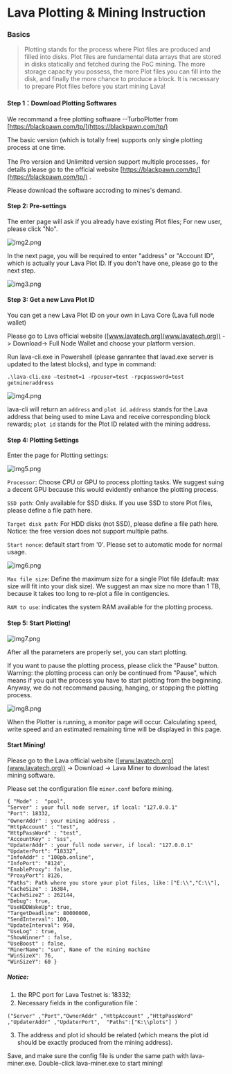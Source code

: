 # Lava Plotting & Mining Instruction

### Basics

>Plotting stands for the process where Plot files are produced and filled into disks. Plot files are fundamental data arrays that are stored in disks statically and fetched during the PoC mining. The more storage capacity you possess, the more Plot files you can fill into the disk, and finally the more chance to produce a block. It is necessary to prepare Plot files before you start mining Lava!

#### Step 1：Download Plotting Softwares

We recommand a free plotting software --TurboPlotter from [https://blackpawn.com/tp/](https://blackpawn.com/tp/)

The basic version (which is totally free) supports only single plotting process at one time.

The Pro version and Unlimited version support multiple processes，for details please go to the official website  [https://blackpawn.com/tp/](https://blackpawn.com/tp/) . 

Please download the software accroding to mines's demand.



#### Step 2: Pre-settings

The enter page will ask if you already have existing Plot files; For new user, please click "No".

![img2.png](https://github.com/lavafy/testnet/blob/master/imgs/img2.png)

In the next page, you will be required to enter "address" or "Account ID", which is actually your Lava Plot ID. If you don't have one, please go to the next step.

![img3.png](https://github.com/lavafy/testnet/blob/master/imgs/img3.png)



#### Step 3: Get a new Lava Plot ID

You can get a new Lava Plot ID on your own in Lava Core (Lava full node wallet)

Please go to Lava official website ([www.lavatech.org](www.lavatech.org)) -> Download-> Full Node Wallet and choose your platform version.

Run lava-cli.exe in Powershell (please ganrantee that lavad.exe server is updated to the latest blocks), and type in command:
```
.\lava-cli.exe –testnet=1 -rpcuser=test -rpcpassword=test getmineraddress
```
![img4.png](https://github.com/lavafy/testnet/blob/master/imgs/img4.png)

lava-cli will return an `address` and `plot id`. `address` stands for the Lava address that being used to mine Lava and receive corresponding block rewards; `plot id` stands for the Plot ID related with the mining address.


#### Step 4: Plotting Settings

Enter the page for Plotting settings:

![img5.png](https://github.com/lavafy/testnet/blob/master/imgs/img5.png)


`Processor`: Choose CPU or GPU to process plotting tasks. We suggest suing a decent GPU because this would evidently enhance the plotting process.

`SSD path`: Only available for SSD disks. If you use SSD to store Plot files, please define a file path here.

`Target disk path`: For HDD disks (not SSD), please define a file path here. Notice: the free version does not support multiple paths.

`Start nonce`: default start from '0'. Please set to automatic mode for normal usage. 

![img6.png](https://github.com/lavafy/testnet/blob/master/imgs/img6.png)

`Max file size`: Define the maximum size for a single Plot file (default: max size will fit into your disk size). We suggest an max size no more than 1 TB, because it takes too long to re-plot a file in contigencies.

`RAM to use`: indicates the system RAM available for the plotting process.



#### Step 5: Start Plotting!

![img7.png](https://github.com/lavafy/testnet/blob/master/imgs/img7.png)


After all the parameters are properly set, you can start plotting.

If you want to pause the plotting process, please click the "Pause" button. Warning: the plotting process can only be continued from "Pause", which means if you quit the process you have to start plotting from the beginning. Anyway, we do not recommand pausing, hanging, or stopping the plotting process. 

![img8.png](https://github.com/lavafy/testnet/blob/master/imgs/img8.png)


When the Plotter is running, a monitor page will occur. Calculating speed, write speed and an estimated remaining time will be displayed in this page. 


#### Start Mining!

Please go to the Lava official website ([www.lavatech.org](www.lavatech.org)) -> Download -> Lava Miner to download the latest mining software.

Please set the configuration file `miner.conf` before mining.

```
{ "Mode" :  "pool",
"Server" : your full node server, if local: "127.0.0.1"
"Port": 18332, 
"OwnerAddr" : your mining address ，
"HttpAccount" : "test",
"HttpPassWord" : "test",
"AccountKey" : "sss",
"UpdaterAddr" : your full node server, if local: "127.0.0.1"
"UpdaterPort": “18332”, 
"InfoAddr" : "100pb.online",
"InfoPort": "8124", 
"EnableProxy": false, 
"ProxyPort": 8126, 
"Paths": Path where you store your plot files, like：["E:\\","C:\\"], 
"CacheSize" : 16384, 
"CacheSize2" : 262144, 
"Debug": true, 
"UseHDDWakeUp": true, 
"TargetDeadline": 80000000, 
"SendInterval": 100, 
"UpdateInterval": 950, 
"UseLog" : true, 
"ShowWinner" : false, 
"UseBoost" : false, 
"MinerName": "sun", Name of the mining machine 
"WinSizeX": 76, 
"WinSizeY": 60 }
```

##### Notice:
1. the RPC port for Lava Testnet is: 18332;
2. Necessary fields in the configuration file：

```
("Server" ,"Port","OwnerAddr" ,"HttpAccount" ,"HttpPassWord" ,"UpdaterAddr" ,"UpdaterPort",  "Paths":["K:\\plots"] )
```
3. The address and plot id should be related (which means the plot id should be exactly produced from the mining address).

Save, and make sure the config file is under the same path with lava-miner.exe. Double-click lava-miner.exe to start mining!

